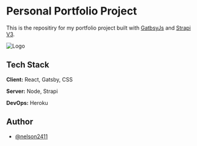 
# Personal Portfolio Project

This is the repositiry for my portfolio project built with [GatbsyJs](https://www.gatsbyjs.com/docs/) 
and [Strapi V3](https://strapi.io/).  



![Logo](https://i.ibb.co/K6nVfLz/nelson-logo.png)


## Tech Stack

**Client:** React, Gatsby, CSS

**Server:** Node, Strapi

**DevOps:** Heroku


## Author

- [@nelson2411](https://github.com/nelson2411)

